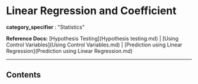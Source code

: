 # Linear Regression and Coefficient

**category_specifier** : "Statistics"

**Reference Docs:** [Hypothesis Testing](Hypothesis testing.md) | [Using Control Variables](Using Control Variables.md) | [Prediction using Linear Regression](Prediction using Linear Regression.md)

---

## Contents
